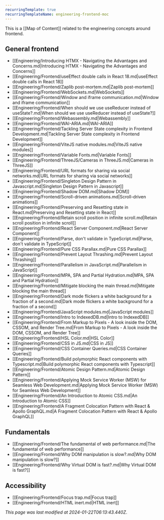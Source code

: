 ```yaml
---
recurringTemplate: true
recurringTemplateName: engineering-frontend-moc
---
```


This is a [[Map of Content]] related to the engineering concepts around frontend.

## General frontend
- [[Engineering/Introducing HTMX - Navigating the Advantages and Concerns.md|Introducing HTMX - Navigating the Advantages and Concerns]]
- [[Engineering/Frontend/useEffect double calls in React 18.md|useEffect double calls in React 18]]
- [[Engineering/Frontend/Zaplib post-mortem.md|Zaplib post-mortem]]
- [[Engineering/Frontend/WebSockets.md|WebSockets]]
- [[Engineering/Frontend/Window and iframe communication.md|Window and iframe communication]]
- [[Engineering/Frontend/When should we use useReducer instead of useState?.md|When should we use useReducer instead of useState?]]
- [[Engineering/Frontend/Webassembly.md|Webassembly]]
- [[Engineering/Frontend/WAI-ARIA.md|WAI-ARIA]]
- [[Engineering/Frontend/Tackling Server State complexity in Frontend Development.md|Tackling Server State complexity in Frontend Development]]
- [[Engineering/Frontend/ViteJS native modules.md|ViteJS native modules]]
- [[Engineering/Frontend/Variable Fonts.md|Variable Fonts]]
- [[Engineering/Frontend/ThreeJS/Cameras in ThreeJS.md|Cameras in ThreeJS]]
- [[Engineering/Frontend/URL formats for sharing via social networks.md|URL formats for sharing via social networks]]
- [[Engineering/Frontend/Singleton Design Pattern in Javascript.md|Singleton Design Pattern in Javascript]]
- [[Engineering/Frontend/Shadow DOM.md|Shadow DOM]]
- [[Engineering/Frontend/Scroll-driven animations.md|Scroll-driven animations]]
- [[Engineering/Frontend/Preserving and Resetting state in React.md|Preserving and Resetting state in React]]
- [[Engineering/Frontend/Retain scroll position in infinite scroll.md|Retain scroll position in infinite scroll]]
- [[Engineering/Frontend/React Server Component.md|React Server Component]]
- [[Engineering/Frontend/Parse, don't validate in TypeScript.md|Parse, don't validate in TypeScript]]
- [[Engineering/Frontend/Pure CSS Parallax.md|Pure CSS Parallax]]
- [[Engineering/Frontend/Prevent Layout Thrashing.md|Prevent Layout Thrashing]]
- [[Engineering/Frontend/Parallelism in JavaScript.md|Parallelism in JavaScript]]
- [[Engineering/Frontend/MPA, SPA and Partial Hydration.md|MPA, SPA and Partial Hydration]]
- [[Engineering/Frontend/Mitigate blocking the main thread.md|Mitigate blocking the main thread]]
- [[Engineering/Frontend/Dark mode flickers a white background for a fraction of a second.md|Dark mode flickers a white background for a fraction of a second]]
- [[Engineering/Frontend/JavaScript modules.md|JavaScript modules]]
- [[Engineering/Frontend/Intro to IndexedDB.md|Intro to IndexedDB]]
- [[Engineering/Frontend/From Markup to Pixels - A look inside the DOM, CSSOM, and Render Tree.md|From Markup to Pixels - A look inside the DOM, CSSOM, and Render Tree]]
- [[Engineering/Frontend/HSL Color.md|HSL Color]]
- [[Engineering/Frontend/CSS in JS.md|CSS in JS]]
- [[Engineering/Frontend/CSS Container Queries.md|CSS Container Queries]]
- [[Engineering/Frontend/Build polymorphic React components with Typescript.md|Build polymorphic React components with Typescript]]
- [[Engineering/Frontend/Atomic Design Pattern.md|Atomic Design Pattern]]
- [[Engineering/Frontend/Applying Mock Service Worker (MSW) for Seamless Web Development.md|Applying Mock Service Worker (MSW) for Seamless Web Development]]
- [[Engineering/Frontend/An Introduction to Atomic CSS.md|An Introduction to Atomic CSS]]
- [[Engineering/Frontend/A Fragment Colocation Pattern with React & Apollo GraphQL.md|A Fragment Colocation Pattern with React & Apollo GraphQL]]

## Fundamentals
- [[Engineering/Frontend/The fundamental of web performance.md|The fundamental of web performance]]
- [[Engineering/Frontend/Why DOM manipulation is slow?.md|Why DOM manipulation is slow?]]
- [[Engineering/Frontend/Why Virtual DOM is fast?.md|Why Virtual DOM is fast?]]

## Accessibility
- [[Engineering/Frontend/Focus trap.md|Focus trap]]
- [[Engineering/Frontend/HTML inert.md|HTML inert]]

*This page was last modified at 2024-01-22T06:13:43.440Z*.
